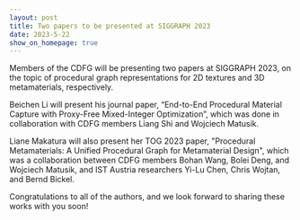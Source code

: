 ```yaml
---
layout: post
title: Two papers to be presented at SIGGRAPH 2023
date: 2023-5-22
show_on_homepage: true
---
```

Members of the CDFG will be presenting two papers at SIGGRAPH 2023, on the topic of procedural graph representations for 2D textures and 3D metamaterials, respectively. 

Beichen Li will present his journal paper, “End-to-End Procedural Material Capture with Proxy-Free Mixed-Integer Optimization”, which was done in collaboration with CDFG members Liang Shi and Wojciech Matusik.

Liane Makatura will also present her TOG 2023 paper, "Procedural Metamaterials: A Unified Procedural Graph for Metamaterial Design", which was a collaboration between CDFG members Bohan Wang, Bolei Deng, and Wojciech Matusik, and IST Austria researchers Yi-Lu Chen, Chris Wojtan, and Bernd Bickel. 

Congratulations to all of the authors, and we look forward to sharing these works with you soon! 